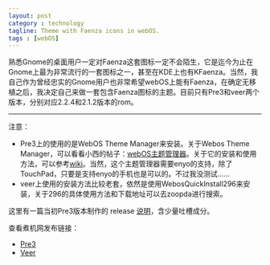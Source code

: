 ```yaml
---
layout: post
category : technology
tagline: Theme with Faenza icons in webOS.
tags : [webOS]
---
```


熟悉Gnome的桌面用户一定对Faenza这套图标一定不会陌生，它是迄今为止在Gnome上最为非常流行的一套图标之一，甚至在KDE上也有KFaenza。当然，我自己作为曾经忠实的Gnome用户也非常希望webOS上能有Faenza，在确定无移植之后，我决定自己来做一套包含Faenza图标的主题。目前只有Pre3和veer两个版本，分别对应2.2.4和2.1.2版本的rom。

---
注意：

* Pre3上的使用的是WebOS Theme Manager来安装。关于Webos Theme Manager，可以看看小西的帖子：[webOS主题管理器](http://bbs.zoopda.com/thread-94162-1-1.html)。关于它的安装和使用方法，可以参考[wiki](http://www.webos-internals.org/wiki/Application:ThemeManager)。当然，这个主题管理器需要enyo的支持，除了TouchPad，只要是支持enyo的手机也是可以的。不过我没测试……
* veer上使用的安装方法比较老套，依然是使用WebosQuickInstall296来安装，关于296的具体使用方法和下载地址可以去zoopda进行搜索。

这里有一篇当初Pre3版本制作的 release [说明](http://xiaoxiongmao.me/technology/2012/04/13/webos-faenzar-theme-for-pre3/)，含少量吐槽成分。

查看煮机网发布链接：
* [Pre3](http://bbs.zoopda.com/thread-143258-1-1.html)
* [Veer](http://bbs.zoopda.com/thread-145619-1-1.html)


